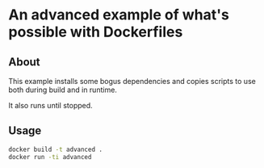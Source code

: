 # An advanced example of what's possible with Dockerfiles

## About

This example installs some bogus dependencies and copies scripts to use both during build and in runtime.

It also runs until stopped.

## Usage

```bash
docker build -t advanced .
docker run -ti advanced
```